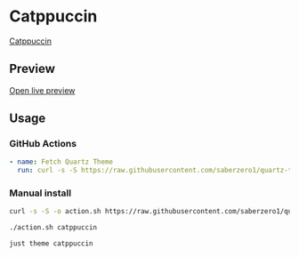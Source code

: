 # Catppuccin

[Catppuccin](https://github.com/catppuccin/obsidian)

## Preview

[Open live preview](https://quartz-themes.github.io/catppuccin/)

## Usage

### GitHub Actions

```yaml
- name: Fetch Quartz Theme
  run: curl -s -S https://raw.githubusercontent.com/saberzero1/quartz-themes/master/action.sh | bash -s -- catppuccin
```

### Manual install

```bash
curl -s -S -o action.sh https://raw.githubusercontent.com/saberzero1/quartz-themes/master/action.sh

./action.sh catppuccin
```

```bash
just theme catppuccin
```
